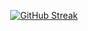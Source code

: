 

<p align="center">
 <a href="https://git.io/streak-stats"><img src="https://github-readme-streak-stats.herokuapp.com?user=bqdiu&theme=merko&hide_border=true&border_radius=5" alt="GitHub Streak" /></a>
</p>

